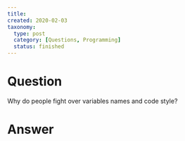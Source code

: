 ```yaml
---
title:
created: 2020-02-03
taxonomy:
  type: post
  category: [Questions, Programming]
  status: finished
---
```


# Question
Why do people fight over variables names and code style?

# Answer
